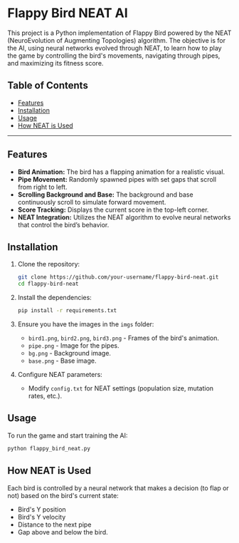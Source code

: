 # Flappy Bird NEAT AI

This project is a Python implementation of Flappy Bird powered by the NEAT (NeuroEvolution of Augmenting Topologies) algorithm. The objective is for the AI, using neural networks evolved through NEAT, to learn how to play the game by controlling the bird's movements, navigating through pipes, and maximizing its fitness score.

## Table of Contents
- [Features](#features)
- [Installation](#installation)
- [Usage](#usage)
- [How NEAT is Used](#how-neat-is-used)

---


## Features
- **Bird Animation:** The bird has a flapping animation for a realistic visual.
- **Pipe Movement:** Randomly spawned pipes with set gaps that scroll from right to left.
- **Scrolling Background and Base:** The background and base continuously scroll to simulate forward movement.
- **Score Tracking:** Displays the current score in the top-left corner.
- **NEAT Integration:** Utilizes the NEAT algorithm to evolve neural networks that control the bird’s behavior.

## Installation
1. Clone the repository:
    ```bash
    git clone https://github.com/your-username/flappy-bird-neat.git
    cd flappy-bird-neat
    ```

2. Install the dependencies:
    ```bash
    pip install -r requirements.txt
    ```

3. Ensure you have the images in the `imgs` folder:
    - `bird1.png`, `bird2.png`, `bird3.png` - Frames of the bird's animation.
    - `pipe.png` - Image for the pipes.
    - `bg.png` - Background image.
    - `base.png` - Base image.

4. Configure NEAT parameters:
   - Modify `config.txt` for NEAT settings (population size, mutation rates, etc.).

## Usage
To run the game and start training the AI:
  ```bash
  python flappy_bird_neat.py
  ```
## How NEAT is Used
  Each bird is controlled by a neural network that makes a decision (to flap or not) based on the bird's current state:
  - Bird's Y position
  - Bird's Y velocity
  - Distance to the next pipe
  - Gap above and below the bird.

